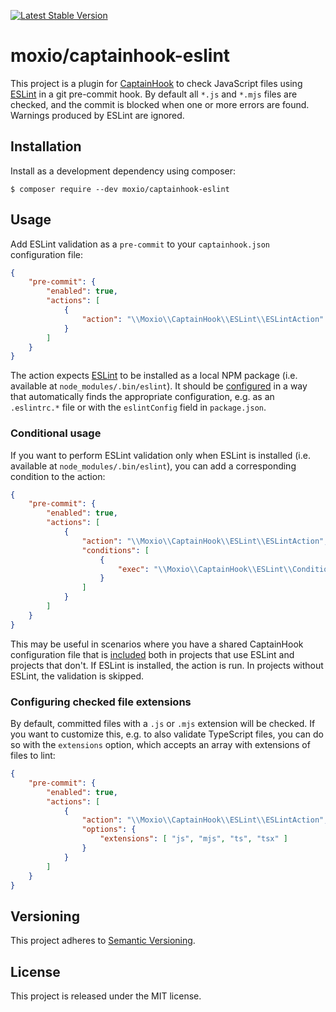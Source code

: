 [![Latest Stable Version](https://poser.pugx.org/moxio/captainhook-eslint/v/stable)](https://packagist.org/packages/moxio/captainhook-eslint)

moxio/captainhook-eslint
========================
This project is a plugin for [CaptainHook](https://github.com/captainhookphp/captainhook) to check JavaScript files
using [ESLint](https://eslint.org/) in a git pre-commit hook. By default all `*.js` and `*.mjs` files are checked, and
the commit is blocked when one or more errors are found. Warnings produced by ESLint are ignored.

Installation
------------
Install as a development dependency using composer:
```
$ composer require --dev moxio/captainhook-eslint
```

Usage
-----
Add ESLint validation as a `pre-commit` to your `captainhook.json` configuration file:
```json
{
    "pre-commit": {
        "enabled": true,
        "actions": [
            {
                "action": "\\Moxio\\CaptainHook\\ESLint\\ESLintAction"
            }
        ]
    }
}
```

The action expects [ESLint](https://eslint.org/) to be installed as a local NPM package (i.e. available at
`node_modules/.bin/eslint`). It should be [configured](https://eslint.org/docs/user-guide/configuring#configuring-eslint)
in a way that automatically finds the appropriate configuration, e.g. as an `.eslintrc.*` file or with the `eslintConfig`
field in `package.json`.

### Conditional usage
If you want to perform ESLint validation only when ESLint is installed (i.e. available at `node_modules/.bin/eslint`),
you can add a corresponding condition to the action:
```json
{
    "pre-commit": {
        "enabled": true,
        "actions": [
            {
                "action": "\\Moxio\\CaptainHook\\ESLint\\ESLintAction",
                "conditions": [
                    {
                        "exec": "\\Moxio\\CaptainHook\\ESLint\\Condition\\ESLintInstalled"
                    }
                ]
            }
        ]
    }
}
```
This may be useful in scenarios where you have a shared CaptainHook configuration file that is
[included](https://captainhookphp.github.io/captainhook/configure.html#includes) both in projects that use ESLint and
projects that don't. If ESLint is installed, the action is run. In projects without ESLint, the validation is skipped.

### Configuring checked file extensions

By default, committed files with a `.js` or `.mjs` extension will be checked. If you want to customize this,
e.g. to also validate TypeScript files, you can do so with the `extensions` option, which accepts an array
with extensions of files to lint:
```json
{
    "pre-commit": {
        "enabled": true,
        "actions": [
            {
                "action": "\\Moxio\\CaptainHook\\ESLint\\ESLintAction",
				"options": {
					"extensions": [ "js", "mjs", "ts", "tsx" ]
				}
            }
        ]
    }
}
```

Versioning
----------
This project adheres to [Semantic Versioning](http://semver.org/).

License
-------
This project is released under the MIT license.
